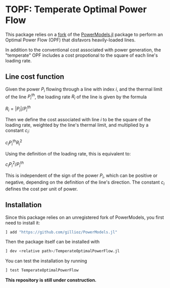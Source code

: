 TOPF: Temperate Optimal Power Flow
==================================

This package relies on a [fork](https://github.com/gillioz/PowerModels.jl)
of the [PowerModels.jl](https://github.com/lanl-ansi/PowerModels.jl) package
to perform an Optimal Power Flow (OPF) that disfavors heavily-loaded lines.

In addition to the conventional cost associated with power generation,
the "temperate" OPF includes a cost propotional to the square of each line's loading rate.

Line cost function
------------------

Given the power $P_i$ flowing through a line with index $i$,
and the thermal limit of the line $P_i^{th}$, the loading rate $R_i$ of the line is given by the formula

$R_i = | P_i | / P_i^{th}$

Then we define the cost associated with line $i$ to be the square of the loading rate,
weighted by the line's thermal limit, and multiplied by a constant $c_i$:

$c_i P_i^{th} R_i^2$

Using the definition of the loading rate, this is equivalent to:

$c_i P_i^2 / P_i^{th}$

This is independent of the sign of the power $P_i$, which can be positive or negative,
depending on the definition of the line's direction.
The constant $c_i$ defines the cost per unit of power.

Installation
------------

Since this package relies on an unregistered fork of PowerModels,
you first need to install it:

```julia
] add "https://github.com/gillioz/PowerModels.jl"
```

Then the package itself can be installed with
```julia
] dev <relative path>/TemperateOptimalPowerFlow.jl
```

You can test the installation by running

```julia
] test TemperateOptimalPowerFlow
```


**This repository is still under construction.**

